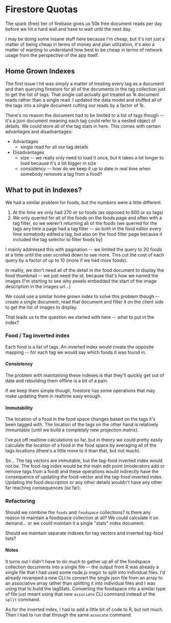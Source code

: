 # Firestore Quotas

The spark (free) tier of firebase gives us 50k free document reads per day before we hit a hard wall and have to wait until the next day. 

I may be doing some insane stuff here because I'm cheap, but it's not just a matter of being cheap in terms of money and plan utilization, it's also a matter of wanting to understand how best to be cheap in terms of network usage from the perspective of the app itself. 

## Home Grown Indexes

The first issue I hit was simply a matter of treating every tag as a document and then querying firestore for all of the documents in the tag collection just to get the list of tags. That single call actually got treated as 1k document reads rather than a single read. I updated the data model and stuffed all of the tags into a single document cutting our reads by a factor of 1k. 

There's no reason the document had to be limited to a list of tags though -- it's a json document meaning each tag could refer to a nested object of details. We could store all of the tag stats in here. This comes with certain advantages and disadvantages:

* Advantages
    * single read for all our tag details
* Disadvantages
    * size -- we really only need to load it once, but it takes a lot longer to load because it's a lot bigger in size
    * consistency -- how do we keep it up to date in real time when somebody removes a tag from a food? 


## What to put in Indexes?

We had a similar problem for foods, but the numbers were a little different. 

1. At the time we only had 270 or so foods (as opposed to 800 or so tags)
2. We only queried for all of the foods on the foods page and often with a tag filter, so we weren't returning all of the foods (we queried for the tags any time a page had a tag filter -- so both in the food editor every time somebody edited a tag, but also on the food filter page because it included the tag selector to filter foods by)

I mainly addressed this with pagination -- we limited the query to 20 foods at a time until the user scrolled down to see more. This cut the cost of each query by a factor of up to 10 (more if we had more foods).

In reality, we don't need all of the detail in the food document to display the food thumbnail -- we just need the id, because that's how we named the images (I'm starting to see why pexels embedded the start of the image description in the images url...)

We could use a similar home grown index to solve this problem though -- create a single document, read that document and filter it on the client side to get the list of images to display. 

That leads us to the question we started with here -- what to put in the index?

### Food / Tag inverted index

Each food is a list of tags. An inverted index would create the opposite mapping -- for each tag we would say which foods it was found in. 

#### Consistency

The problem with maintaining these indexes is that they'll quickly get out of date and rebuilding them offline is a bit of a pain. 

If we keep them simple though, firestore has some operations that may make updating them in realtime easy enough.

#### Immutability

The location of a food in the food space changes based on the tags it's been tagged with. The location of the tags on the other hand is relatively immuntable (until we build a completely new projection matrix). 

I've put off realtime calculations so far, but in theory we could pretty easily calculate the location of a food in the food space by averaging all of the tags locations (there's a little more to it than that, but not much).

So... The tag vectors are immutable, but the tag-food inverted index would not be. The food-tag index would be the main edit point (moderators add or remove tags from a food) and these operations would indirectly have the consequence of updating the food-vector and the tag-food inverted index. Updating the food description or any other details wouldn't have any other far reaching consequences (so far). 

### Refactoring

Should we combine the `foods` and `foodspace` collections? Is there any reason to maintain a foodspace collection at all? We could calculate it on demand... or we could maintain it a single "stats" index document. 

Should we maintain separate indexes for tag vectors and inverted tag-food lists?

#### Notes

It turns out I didn't have to do much to gather up all of the foodspace collection documents into a single file -- the output from R was already a single file that I had used some node.js magic to split into individual files. I'd already revamped a new CLI to convert the single json file from an array to an associative array rather than splitting it into individual files and I was using that to build the tagStats. Converting the foodspace into a similar type of file just meant using that new `associate` CLI command instead of the `split` command. 

As for the inverted index, I had to add a little bit of code to R, but not much. Then I had to run that through the same `assocate` command.